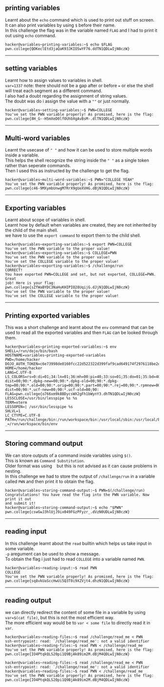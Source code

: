 ## printing variables
Learnt about the `echo` command which is used to print out stuff on screen.<br>
It can also print variables by using `$` before their name.<br>
In this challenge the flag was in the variable named `FLAG` and I had to print it out using `echo` command. <br>

```
hacker@variables~printing-variables:~$ echo $FLAG
pwn.college{QOKeclEtd3jaQaK93JKIO5wYF76.ddTN1QDLwIjN0czW}
```
- - -

## setting variables
Learnt how to assign values to variables in shell.<br>
`var=1337` note: there should not be a gap after or before `=` or else the shell will treat each segment as a different command.<br>
I also had a doubt regarding the assignment of string values.<br>
The doubt was do i assign the value with a `""` or just normally.<br>

```
hacker@variables~setting-variables:~$ PWN=COLLEGE
You've set the PWN variable properly! As promised, here is the flag:
pwn.college{8H_G--H5mXeD0lfOUhbXgAvBsM-.dlTN1QDLwIjN0czW}
```
- - -

## Multi-word variables
Learnt the usecase of `" "` and how it can be used to store multiple words inside a variable.<br>
This helps the shell recognize the string inside the `" "` as a single token rather than seperate commands.<br>
Then I used this as instructed by the challenge to get the flag.<br>


```
hacker@variables~multi-word-variables:~$ PWN="COLLEGE YEAH"
You've set the PWN variable properly! As promised, here is the flag:
pwn.college{c46-9MXymbUnwgM7RrX9gUeXVHG.dBjN1QDLwIjN0czW}
```
- - -

## Exporting variables
Learnt about scope of variables in shell.<br>
Learnt how by default when variables are created, they are not inherited by the child of the main shell.<br>
we have to use the `export command` to export them to the child shell.<br>

```
hacker@variables~exporting-variables:~$ export PWN=COLLEGE
You've set the PWN variable to the proper value!
hacker@variables~exporting-variables:~$ COLLEGE=PWN
You've set the PWN variable to the proper value!
You've set the COLLEGE variable to the proper value!
hacker@variables~exporting-variables:~$ /challenge/run
CORRECT!
You have exported PWN=COLLEGE and set, but not exported, COLLEGE=PWN. Great
job! Here is your flag:
pwn.college{sZfWaBYDC3NaHuKHIPIO28UqijG.dJjN1QDLwIjN0czW}
You've set the PWN variable to the proper value!
You've set the COLLEGE variable to the proper value!
```
- - -

## Printing exported variables
This was a short challenge and learnt about the `env` command that can be used to read all the exported variables and then `FLAG` can be looked through them.<br>

```
hacker@variables~printing-exported-variables:~$ env
SHELL=/run/dojo/bin/bash
HOSTNAME=variables~printing-exported-variables
PWD=/home/hacker
DOJO_AUTH_TOKEN=c6e73998de0160fcc22d522322d399faf9cad649174f2976118be2e7745ee30a
HOME=/home/hacker
LANG=C.UTF-8
LS_COLORS=rs=0:di=01;34:ln=01;36:mh=00:pi=40;33:so=01;35:do=01;35:bd=40;33;01:cd=40;33;01:or=40;31;01:mi=00:su=37;41:sg=30;43:ca=00:tw=30;42:ow=34;42:st=37;44:ex=01;32:*.7z=01;31:*.ace=01;31:*.alz=01;31:*.apk=01;31:*.arc=01;31:*.arj=01;31:*.bz=01;31:*.bz2=01;31:*.cab=01;31:*.cpio=01;31:*.crate=01;31:*.deb=01;31:*.drpm=01;31:*.dwm=01;31:*.dz=01;31:*.ear=01;31:*.egg=01;31:*.esd=01;31:*.gz=01;31:*.jar=01;31:*.lha=01;31:*.lrz=01;31:*.lz=01;31:*.lz4=01;31:*.lzh=01;31:*.lzma=01;31:*.lzo=01;31:*.pyz=01;31:*.rar=01;31:*.rpm=01;31:*.rz=01;31:*.sar=01;31:*.swm=01;31:*.t7z=01;31:*.tar=01;31:*.taz=01;31:*.tbz=01;31:*.tbz2=01;31:*.tgz=01;31:*.tlz=01;31:*.txz=01;31:*.tz=01;31:*.tzo=01;31:*.tzst=01;31:*.udeb=01;31:*.war=01;31:*.whl=01;31:*.wim=01;31:*.xz=01;31:*.z=01;31:*.zip=01;31:*.zoo=01;31:*.zst=01;31:*.avif=01;35:*.jpg=01;35:*.jpeg=01;35:*.mjpg=01;35:*.mjpeg=01;35:*.gif=01;35:*.bmp=01;35:*.pbm=01;35:*.pgm=01;35:*.ppm=01;35:*.tga=01;35:*.xbm=01;35:*.xpm=01;35:*.tif=01;35:*.tiff=01;35:*.png=01;35:*.svg=01;35:*.svgz=01;35:*.mng=01;35:*.pcx=01;35:*.mov=01;35:*.mpg=01;35:*.mpeg=01;35:*.m2v=01;35:*.mkv=01;35:*.webm=01;35:*.webp=01;35:*.ogm=01;35:*.mp4=01;35:*.m4v=01;35:*.mp4v=01;35:*.vob=01;35:*.qt=01;35:*.nuv=01;35:*.wmv=01;35:*.asf=01;35:*.rm=01;35:*.rmvb=01;35:*.flc=01;35:*.avi=01;35:*.fli=01;35:*.flv=01;35:*.gl=01;35:*.dl=01;35:*.xcf=01;35:*.xwd=01;35:*.yuv=01;35:*.cgm=01;35:*.emf=01;35:*.ogv=01;35:*.ogx=01;35:*.aac=00;36:*.au=00;36:*.flac=00;36:*.m4a=00;36:*.mid=00;36:*.midi=00;36:*.mka=00;36:*.mp3=00;36:*.mpc=00;36:*.ogg=00;36:*.ra=00;36:*.wav=00;36:*.oga=00;36:*.opus=00;36:*.spx=00;36:*.xspf=00;36:*~=00;90:*#=00;90:*.bak=00;90:*.crdownload=00;90:*.dpkg-dist=00;90:*.dpkg-new=00;90:*.dpkg-old=00;90:*.dpkg-tmp=00;90:*.old=00;90:*.orig=00;90:*.part=00;90:*.rej=00;90:*.rpmnew=00;90:*.rpmorig=00;90:*.rpmsave=00;90:*.swp=00;90:*.tmp=00;90:*.ucf-dist=00;90:*.ucf-new=00;90:*.ucf-old=00;90:
FLAG=pwn.college{o766xm9k8BDycsWX2gFh1bWynY3.dhTN1QDLwIjN0czW}
LESSCLOSE=/usr/bin/lesspipe %s %s
TERM=xterm
LESSOPEN=| /usr/bin/lesspipe %s
SHLVL=1
LC_CTYPE=C.UTF-8
PATH=/run/challenge/bin:/run/workspace/bin:/usr/local/sbin:/usr/local/bin:/usr/sbin:/usr/bin:/sbin:/bin
_=/run/workspace/bin/env
```
- - -

## Storing command output
We can store outputs of a command inside variables using `$()`.<br>
This is known as `Command Substitution`.<br>
Older format was using ` ` but this is not advised as it can cause problems in nesting.<br>
In this challenge we had to store the output of `/challenge/run` in a variable called `PWN` and then print it to obtain the flag.<br>

```
hacker@variables~storing-command-output:~$ PWN=$(/challenge/run)
Congratulations! You have read the flag into the PWN variable. Now print it out
and submit it!
hacker@variables~storing-command-output:~$ echo "$PWN"
pwn.college{cswGwJ3hlUjJ9ix049FGzPFyzr_.dVzN0UDLwIjN0czW}
```
- - -

## reading input
In this challenge learnt about the `read` builtin which helps us take input in some variable.<br>
`-p` aregument can be used to show a message.<br>
To obtain the flag i just had to read `COLLEGE` into a variable named `PWN`.<br>

```
hacker@variables~reading-input:~$ read PWN
COLLEGE
You've set the PWN variable properly! As promised, here is the flag:
pwn.college{sq8vkUaSccHwUi5Q3T0i9XZVjt4.dhzN1QDLwIjN0czW}
```
- - -

## reading output
we can directly redirect the content of some file in a variable by using 
`var=$(cat file)`, but this is not the most efficient way.<br>
The more efficient way would be to `var < some file` to directly read it in `var`.<br>

```
hacker@variables~reading-files:~$ read /challenge/read_me < PWN
ssh-entrypoint: read: `/challenge/read_me': not a valid identifier
hacker@variables~reading-files:~$ read PWN < /challenge/read_me
You've set the PWN variable properly! As promised, here is the flag:
pwn.college{IO4PtqkQLS20pi1Q9BjAk89im2M.dBjM4QDLwIjN0czW}
```


```
hacker@variables~reading-files:~$ read /challenge/read_me < PWN
ssh-entrypoint: read: `/challenge/read_me': not a valid identifier
hacker@variables~reading-files:~$ read PWN < /challenge/read_me
You've set the PWN variable properly! As promised, here is the flag:
pwn.college{IO4PtqkQLS20pi1Q9BjAk89im2M.dBjM4QDLwIjN0czW}
```
